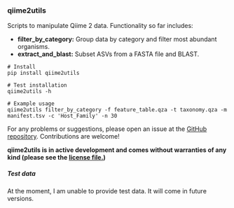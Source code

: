 ### qiime2utils

Scripts to manipulate Qiime 2 data. Functionality so far includes:
* **filter_by_category:** Group data by category and filter most abundant organisms.
* **extract_and_blast:** Subset ASVs from a FASTA file and BLAST.

```
# Install
pip install qiime2utils

# Test installation
qiime2utils -h

# Example usage
qiime2utils filter_by_category -f feature_table.qza -t taxonomy.qza -m manifest.tsv -c 'Host_Family' -n 30
```

For any problems or suggestions, please open an issue at the [GitHub repository](https://github.com/vinisalazar/qiime2utils). Contributions are welcome!

**qiime2utils is in active development and comes without warranties of any kind (please see the [license file.](LICENSE))**

##### Test data
At the moment, I am unable to provide test data. It will come in future versions.